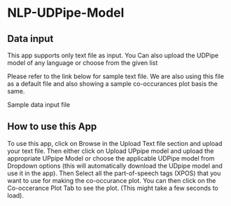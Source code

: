 # NLP-UDPipe-Model

## Data input

This app supports only text file as input. You Can also upload the UDPipe model of any language or choose from the given list

Please refer to the link below for sample text file. We are also using this file as a default file and also showing a sample co-occurances plot basis the same.

Sample data input file 
## How to use this App

To use this app, click on Browse in the Upload Text file section and upload your text file. Then either click on Upload UPpipe model and upload the appropriate UPpipe Model or choose the applicable UDPipe model from Dropdown options (this will automatically download the UDpipe model and use it in the app). Then Select all the part-of-speech tags (XPOS) that you want to use for making the co-occurance plot. You can then click on the Co-occerance Plot Tab to see the plot. (This might take a few seconds to load).
